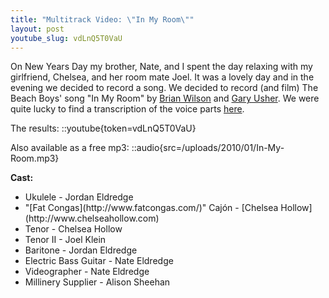 ```yaml
---
title: "Multitrack Video: \"In My Room\""
layout: post
youtube_slug: vdLnQ5T0VaU
---
```


On New Years Day my brother, Nate, and I spent the day relaxing with my girlfriend, Chelsea, and her room mate Joel. It was a lovely day and in the evening we decided to record a song. We decided to record (and film) The Beach Boys' song "In My Room" by <a title="Brian Wilson" href="http://en.wikipedia.org/wiki/Brian_Wilson">Brian Wilson</a> and <a title="Gary Usher" href="http://en.wikipedia.org/wiki/Gary_Usher">Gary Usher</a>. We were quite lucky to find a transcription of the voice parts [here](http://beach-boys.aure.com/).

The results:
::youtube{token=vdLnQ5T0VaU}

Also available as a free mp3:
::audio{src=/uploads/2010/01/In-My-Room.mp3}

<strong>Cast:</strong>
<ul>
	<li>Ukulele - Jordan Eldredge</li>
	<li>"[Fat Congas](http://www.fatcongas.com/)" Cajón - [Chelsea Hollow](http://www.chelseahollow.com)</li>
	<li>Tenor - Chelsea Hollow</li>
	<li>Tenor II - Joel Klein</li>
	<li>Baritone - Jordan Eldredge</li>
	<li>Electric Bass Guitar - Nate Eldredge</li>
	<li>Videographer - Nate Eldredge</li>
	<li>Millinery Supplier - Alison Sheehan</li>
</ul>
